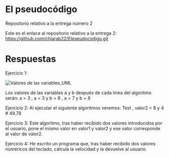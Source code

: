 # El pseudocódigo
Repositorio relativo a la entrega número 2


Este es el enlace al repositorio relativo a la entrega 2: https://github.com/chiarab22/Elpseudocodigo.git

# Respuestas

Ejercicio 1:

![Valores de las variables_UML](https://user-images.githubusercontent.com/98779707/153761445-245aeb06-5805-4518-97cf-e7c4becb6658.svg)

Los valores de las variables a y b después de cada linea del algoritmo serán:
a = 3 , 
a = 3 y b = 8 , 
a = 7 y b = 8 

Ejercicio 2:
Al ejecutar el siguiente algoritmos veremos: Test , valor2 = 8 y 4 # 49.78

Ejercicio 3:
Este algoritmo, tras haber recibido dos valores introducidos por el usuario, pone el mismo valor en valor1 y valor2 y ese valor corresponde al valor de valor2.

Ejercicio 4:
He escrito un programa que, tras haber recibido dos valores númericos del teclado, cálcula la velocidad y la devuelve al usuario. 
